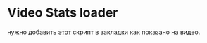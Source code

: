 # Video Stats loader

нужно добавить [этот](https://raw.githubusercontent.com/tolyod/snapins/master/ok_video_stats/ok_load_video_stats.js) скрипт в закладки как показано на видео.



